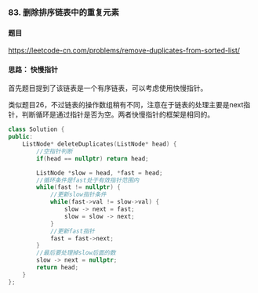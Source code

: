 ### 83. 删除排序链表中的重复元素

#### 题目

https://leetcode-cn.com/problems/remove-duplicates-from-sorted-list/

#### 思路： 快慢指针

首先题目提到了该链表是一个有序链表，可以考虑使用快慢指针。

类似题目26，不过链表的操作数组稍有不同，注意在于链表的处理主要是next指针，判断循环是通过指针是否为空。两者快慢指针的框架是相同的。

```cpp
class Solution {
public:
    ListNode* deleteDuplicates(ListNode* head) {
        //空指针判断
        if(head == nullptr) return head;

        ListNode *slow = head, *fast = head;
        //循环条件是fast处于有效指针范围内
        while(fast != nullptr) {
            //更新slow指针条件
            while(fast->val != slow->val) {
                slow -> next = fast;
                slow = slow -> next;
            }
            //更新fast指针
            fast = fast->next;
        }
        //最后要处理掉slow后面的数
        slow -> next = nullptr;
        return head;
    }
};
```


